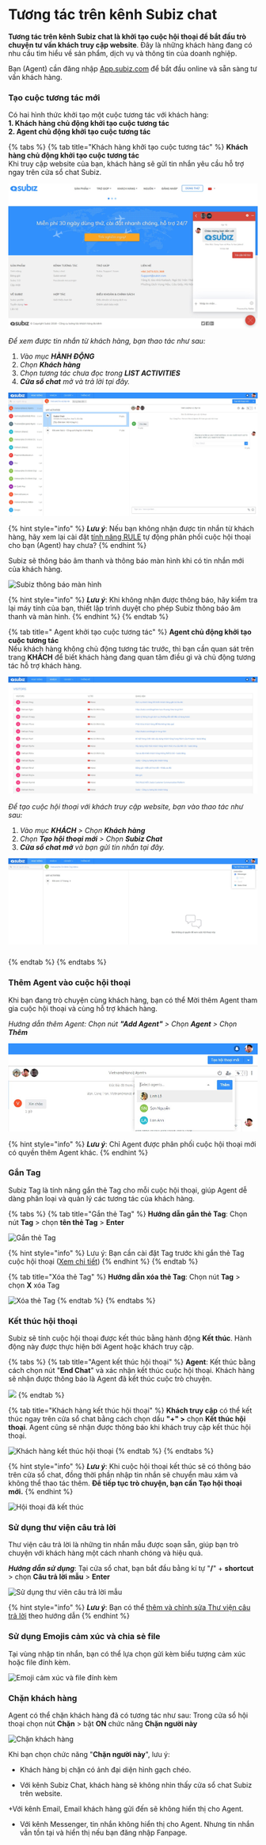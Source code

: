 # Tương tác trên kênh Subiz chat

**Tương tác trên kênh Subiz chat là khởi tạo cuộc hội thoại để bắt đầu trò chuyện tư vấn khách truy cập website**. Đây là những khách hàng đang có nhu cầu tìm hiểu về sản phẩm, dịch vụ và thông tin của doanh nghiệp.

Bạn \(Agent\) cần đăng nhập [App.subiz.com](https://app.subiz.com) để bắt đầu online và sẵn sàng  tư vấn khách hàng.

### Tạo cuộc tương tác mới 

Có hai hình thức khởi tạo một cuộc tương tác với khách hàng:  
**1. Khách hàng chủ động khởi tạo cuộc tương tác  
2. Agent chủ động khởi tạo cuộc tương tác**

{% tabs %}
{% tab title="Khách hàng khởi tạo cuộc tương tác" %}
**Khách hàng chủ động khởi tạo cuộc tương tác**  
Khi truy cập website của bạn, khách hàng sẽ gửi tin nhắn yêu cầu hỗ trợ ngay trên cửa sổ chat Subiz.

![Kh&#xE1;ch h&#xE0;ng nh&#x1EAF;n tin tr&#xEA;n c&#x1EED;a s&#x1ED5; chat Subiz](../../.gitbook/assets/cua-so-chat-tren-website.jpg)

_Để xem được tin nhắn từ khách hàng, bạn thao tác như sau:_

1. _Vào mục **HÀNH ĐỘNG**_
2. _Chọn **Khách hàng**_ 
3. _Chọn tương tác chưa đọc trong **LIST ACTIVITIES**_ 
4. _**Cửa sổ chat** mở và trả lời tại đây._

![Xem n&#x1ED9;i dung tin nh&#x1EAF;n kh&#xE1;ch h&#xE0;ng g&#x1EED;i](../../.gitbook/assets/chat-1.jpg)

{% hint style="info" %}
 _**Lưu ý**_: Nếu bạn không nhận được tin nhắn từ khách hàng, hãy xem lại cài đặt [tính năng RULE](https://docv4.subiz.com/tao-rule-moi/) tự động phân phối cuộc hội thoại cho bạn \(Agent\) hay chưa?
{% endhint %}

 Subiz sẽ thông báo âm thanh và thông báo màn hình khi có tin nhắn mới của khách hàng.

![Subiz th&#xF4;ng b&#xE1;o m&#xE0;n h&#xEC;nh](https://docv4.subiz.com/wp-content/uploads/2018/02/thong-bao-tin-nhan-moi.png)

{% hint style="info" %}
_**Lưu ý**_: Khi không nhận được thông báo, hãy kiểm tra lại máy tính của bạn, thiết lập trình duyệt cho phép Subiz thông báo âm thanh và màn hình.
{% endhint %}
{% endtab %}

{% tab title=" Agent khởi tạo cuộc tương tác" %}
**Agent chủ động khởi tạo cuộc tương tác**  
Nếu khách hàng không chủ động tương tác trước, thì bạn cần quan sát trên trang **KHÁCH** để biết khách hàng đang quan tâm điều gì và chủ động tương tác hỗ trợ khách hàng.

![Quan s&#xE1;t kh&#xE1;ch truy c&#x1EAD;p website](../../.gitbook/assets/khach-truy-cap.jpg)

 _Để tạo cuộc hội thoại với khách truy cập website, bạn vào thao tác như sau:_

1. _Vào mục **KHÁCH**  &gt; Chọn **Khách hàng**_ 
2. _Chọn **Tạo hội thoại mới**  &gt; Chọn **Subiz Chat**_
3.  _**Cửa sổ chat mở** và bạn gửi tin nhắn tại đây._

![T&#x1EA1;o h&#x1ED9;i tho&#x1EA1;i m&#x1EDB;i v&#x1EDB;i kh&#xE1;ch truy c&#x1EAD;p](../../.gitbook/assets/chat-2.jpg)

### 
{% endtab %}
{% endtabs %}

### Thêm Agent vào cuộc hội thoại 

 Khi bạn đang trò chuyện cùng khách hàng, bạn có thể Mời thêm Agent tham gia cuộc hội thoại và cùng hỗ trợ khách hàng.

_Hướng dẫn thêm Agent: Chọn nút  **"Add Agent"**  &gt; Chọn **Agent**  &gt; Chọn **Thêm**_

![Th&#xEA;m Agent tham gia h&#x1ED9;i tho&#x1EA1;i](../../.gitbook/assets/3.-them-agent.jpg)

{% hint style="info" %}
_**Lưu ý**_: Chỉ Agent được phân phối cuộc hội thoại mới có quyền thêm Agent khác.
{% endhint %}

### Gắn Tag

Subiz Tag là tính năng gắn thẻ Tag cho mỗi cuộc hội thoại, giúp Agent dễ dàng phân loại và quản lý các tương tác của khách hàng.

{% tabs %}
{% tab title="Gắn thẻ Tag" %}
**Hướng dẫn gắn thẻ Tag**: Chọn nút **Tag** &gt; chọn **tên thẻ Tag** &gt; **Enter**

![G&#x1EAF;n th&#x1EBB; Tag](http://docv4.subiz.com/wp-content/uploads/2018/01/Tag.png)

{% hint style="info" %}
Lưu ý: Bạn cần cài đặt Tag trước khi gắn thẻ Tag cuộc hội thoại \([Xem chi tiết](https://docv4.subiz.com/cai-dat-tag/)\)
{% endhint %}
{% endtab %}

{% tab title="Xóa thẻ Tag" %}
**Hướng dẫn xóa thẻ Tag**: Chọn nút **Tag** &gt; chọn **X** xóa Tag

![X&#xF3;a th&#x1EBB; Tag](https://docv4.subiz.com/wp-content/uploads/2018/02/Bieu-tuong-X.png)
{% endtab %}
{% endtabs %}

### Kết thúc hội thoại

Subiz sẽ tính cuộc hội thoại được kết thúc bằng hành động **Kết thúc**. Hành động này được thực hiện bởi Agent hoặc khách truy cập.

{% tabs %}
{% tab title="Agent kết thúc hội thoại" %}
**Agent**: Kết thúc bằng cách chọn nút "**End Chat**" và xác nhận kết thúc cuộc hội thoại. Khách hàng sẽ nhận được thông báo là Agent đã kết thúc cuộc trò chuyện.

![](https://docv4.subiz.com/wp-content/uploads/2018/02/end-cuoc-chat.png)
{% endtab %}

{% tab title="Khách hàng kết thúc hội thoại" %}
**Khách truy cập** có thể kết thúc ngay trên cửa sổ chat bằng cách chọn dấu **"+" &gt;** chọn **Kết thúc hội thoại**. Agent cũng sẽ nhận được thông báo khi khách truy cập kết thúc hội thoại.

![Kh&#xE1;ch h&#xE0;ng k&#x1EBF;t th&#xFA;c h&#x1ED9;i tho&#x1EA1;i](https://docv4.subiz.com/wp-content/uploads/2018/05/Kết-thúc-chat-user.jpg)
{% endtab %}
{% endtabs %}

{% hint style="info" %}
_**Lưu ý**_: Khi cuộc hội thoại kết thúc sẽ có thông báo trên cửa sổ chat, đồng thời phần nhập tin nhắn sẽ chuyển màu xám và không thể thao tác thêm. **Để tiếp tục trò chuyện, bạn cần Tạo hội thoại mới.**
{% endhint %}

![H&#x1ED9;i tho&#x1EA1;i &#x111;&#xE3; k&#x1EBF;t th&#xFA;c](https://docv4.subiz.com/wp-content/uploads/2018/02/ket-qua-end-cuoc-chat.png)

### Sử dụng thư viện câu trả lời 

Thư viện câu trả lời là những tin nhắn mẫu được soạn sẵn, giúp bạn trò chuyện với khách hàng một cách nhanh chóng và hiệu quả.

_**Hướng dẫn sử dụng**_: Tại cửa sổ chat, bạn bắt đầu bằng kí tự "**/**" + **shortcut** &gt; chọn **Câu trả lời mẫu** &gt; **Enter**

![S&#x1EED; d&#x1EE5;ng th&#x1B0; vi&#xEA;n c&#xE2;u tr&#x1EA3; l&#x1EDD;i m&#x1EAB;u](https://docv4.subiz.com/wp-content/uploads/2018/02/example.png)

{% hint style="info" %}
_**Lưu ý**_: Bạn có thể [thêm và chỉnh sửa Thư viện câu trả lời](https://docv4.subiz.com/thu-vien-cau-tra-loi/) theo hướng dẫn
{% endhint %}

### Sử dụng Emojis cảm xúc và chia sẻ file

Tại vùng nhập tin nhắn, bạn có thể lựa chọn gửi kèm biểu tượng cảm xúc hoặc file đính kèm.

![Emoji c&#x1EA3;m x&#xFA;c v&#xE0; file &#x111;&#xED;nh k&#xE8;m](http://docv4.subiz.com/wp-content/uploads/2018/01/Icon.png)

### Chặn khách hàng

 Agent có thể chặn khách hàng đã có tương tác như sau: Trong cửa sổ hội thoại  chọn nút **Chặn** &gt; bật **ON** chức năng **Chặn người này**

![Ch&#x1EB7;n kh&#xE1;ch h&#xE0;ng](https://docv4.subiz.com/wp-content/uploads/2018/05/chặn-user-2.jpg)

 Khi bạn chọn chức năng "**Chặn người này**", lưu ý:

+ Khách hàng bị chặn có ảnh đại diện hình gạch chéo.

+ Với kênh Subiz Chat, khách hàng sẽ  không nhìn thấy cửa sổ chat Subiz trên website.

+Với kênh Email, Email khách hàng gửi đến sẽ không hiển thị  cho Agent.

+ Với kênh Messenger, tin nhắn không hiển thị cho Agent. Nhưng tin nhắn vẫn tồn tại và hiển thị nếu bạn đăng nhập Fanpage.

## 

